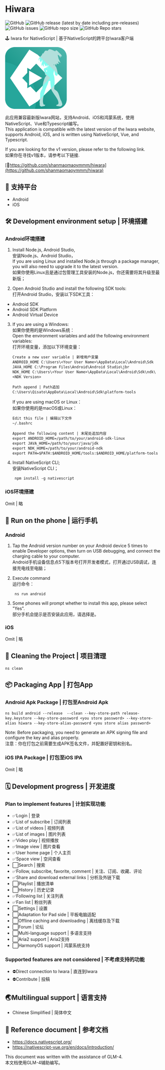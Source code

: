 # Hiwara

![GitHub](https://img.shields.io/github/license/shanmaomaoymmm/hiwara_v2)
![GitHub release (latest by date including pre-releases)](https://img.shields.io/github/v/release/shanmaomaoymmm/hiwara_v2?include_prereleases)
![GitHub issues](https://img.shields.io/github/issues/shanmaomaoymmm/hiwara_v2)
![GitHub repo size](https://img.shields.io/github/repo-size/shanmaomaoymmm/hiwara_v2)
![GitHub Repo stars](https://img.shields.io/github/stars/shanmaomaoymmm/hiwara_v2?style=social)

🕹️ Iwara for NativeScript | 基于NativeScript的跨平台Iwara客户端

<img src="./logo.svg" width="200"/>

此应用兼容最新版Iwara网站，支持Android、iOS和鸿蒙系统，使用NativeScript、Vue和Typescript编写。  
This application is compatible with the latest version of the Iwara website, supports Android, iOS, and is written using NativeScript, Vue, and Typescript.  

If you are looking for the v1 version, please refer to the following link.  
如果你在寻找v1版本，请参考以下链接.

[🗿https://github.com/shanmaomaoymmm/hiwara](https://github.com/shanmaomaoymmm/hiwara)

## 📱 支持平台

* Android
* iOS

## 🛠️ Development environment setup | 环境搭建

### Android环境搭建

1. Install Node.js, Android Studio,  
   安装Node.js、Android Studio，  
   If you are using Linux and installed Node.js through a package manager, you will also need to upgrade it to the latest version.   
   如果你使用Linux且是通过包管理工具安装的Node.js，你还需要将其升级至最新版；

2. Open Android Studio and install the following SDK tools:    
   打开Android Studio，安装以下SDK工具：
  * Android SDK
  * Android SDK Platform
  * Android Virtual Device
  
3. If you are using a Windows:  
   如果你使用的是Windows系统：  
   Open the environment variables and add the following environment variables:  
   打开环境变量，添加以下环境变量：
   ```
   Create a new user variable | 新增用户变量
   ANDROID_HOME C:\Users\<Your User Name>\AppData\Local\Android\Sdk
   JAVA_HOME C:\Program Files\Android\Android Studio\jbr
   NDK_HOME C:\Users\<Your User Name>\AppData\Local\Android\Sdk\ndk\<NDK Version>
   
   Path append | Path追加
   C:\Users\Qisato\AppData\Local\Android\Sdk\platform-tools
   ```
   If you are using macOS or Linux：  
   如果你使用的是macOS或Linux： 
   ```
   Edit this file | 编辑以下文件
   ~/.bashrc

   Append the following content | 末尾处追加内容
   export ANDROID_HOME=/path/to/your/android-sdk-linux
   export JAVA_HOME=/path/to/your/java/jdk
   export NDK_HOME=/path/to/your/android-ndk
   export PATH=$PATH:$ANDROID_HOME/tools:$ANDROID_HOME/platform-tools
   ```

4. Install NativeScript CLI;  
   安装NativeScript CLI；
   ```
    npm install -g nativescript
   ```
   
### iOS环境搭建

Omit | 略

## 📲 Run on the phone | 运行手机

### Android

1. Tap the Android version number on your Android device 5 times to enable Developer options, then turn on USB debugging, and connect the charging cable to your computer.  
   Android手机设备信息点5下版本号打开开发者模式，打开通过USB调试，连接充电线至电脑；

2. Execute command  
   运行命令：
   ```
    ns run android
   ```

3. Some phones will prompt whether to install this app, please select "Yes".  
   部分手机会提示是否安装此应用，请选择是。

### iOS

Omit | 略

## 🧹 Cleaning the Project | 项目清理

```
ns clean
```

## 📦 Packaging App | 打包App

### Android Apk Package | 打包至Android Apk

```
ns build android --release  --clean --key-store-path release-key.keystore --key-store-password <you store password> --key-store-alias hiwara --key-store-alias-password <you store alias password>
```


Note: Before packaging, you need to generate an APK signing file and configure the key and alias properly.  
注意：你在打包之前需要生成APK签名文件，并配置好密钥和别名。

### iOS IPA Package | 打包至iOS IPA

Omit | 略

## 🗓️ Development progress | 开发进度

### Plan to implement features | 计划实现功能


* ✅Login | 登录
* ✅List of subscribe | 订阅列表
* ✅List of videos | 视频列表
* ✅List of images | 图片列表
* ✅Video play | 视频播放
* ✅Image view | 图片查看
* ✅User home page | 个人主页
* ✅Space view | 空间查看
* ⬜Search | 搜索
* ✅Follow, subscribe, favorite, comment | 关注、订阅、收藏、评论
* ✅Share and download external links | 分析及外链下载
* ⬜Playlist | 播放清单
* ⬜History | 历史记录
* ✅Following list | 关注列表
* ✅Fan list | 粉丝列表
* ⬜Settings | 设置
* ⬜Adaptation for Pad side | 平板电脑适配
* ⬜Offline caching and downloading | 离线缓存及下载
* ⬜Forum | 论坛
* ⬜Multi-language support | 多语言支持
* ⬜Aria2 support | Aria2支持
* ⬜HarmonyOS support | 鸿蒙系统支持


### Supported features are not considered | 不考虑支持的功能

* ⛔Direct connection to Iwara | 直连到Iwara
* ⛔Contribute | 投稿

## 🌏Multilingual support | 语言支持

* Chinese Simplified | 简体中文

## 📘 Reference document | 参考文档

* <https://docs.nativescript.org/>
* <https://nativescript-vue.org/en/docs/introduction/>

This document was written with the assistance of GLM-4.  
本文档使用GLM-4辅助编写。